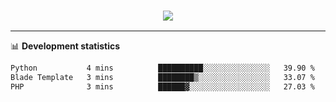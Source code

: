 <h3 align="center">
  <a href="https://github.com/hwalker928">
      <img src="https://github-profile-trophy.vercel.app/?username=hwalker928&no-bg=true&no-frame=true">
  </a>
</h3>


<hr>

📊 **Development statistics**

<!--START_SECTION:waka-->

```txt
Python           4 mins          ██████████░░░░░░░░░░░░░░░   39.90 %
Blade Template   3 mins          ████████▒░░░░░░░░░░░░░░░░   33.07 %
PHP              3 mins          ██████▓░░░░░░░░░░░░░░░░░░   27.03 %
```

<!--END_SECTION:waka-->
